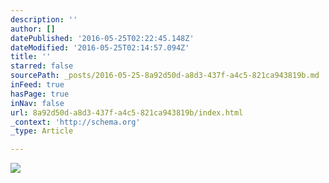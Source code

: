```yaml
---
description: ''
author: []
datePublished: '2016-05-25T02:22:45.148Z'
dateModified: '2016-05-25T02:14:57.094Z'
title: ''
starred: false
sourcePath: _posts/2016-05-25-8a92d50d-a8d3-437f-a4c5-821ca943819b.md
inFeed: true
hasPage: true
inNav: false
url: 8a92d50d-a8d3-437f-a4c5-821ca943819b/index.html
_context: 'http://schema.org'
_type: Article

---
```

![](https://the-grid-user-content.s3-us-west-2.amazonaws.com/654715d5-689b-47a9-a3d4-349e5cf92042.jpg)